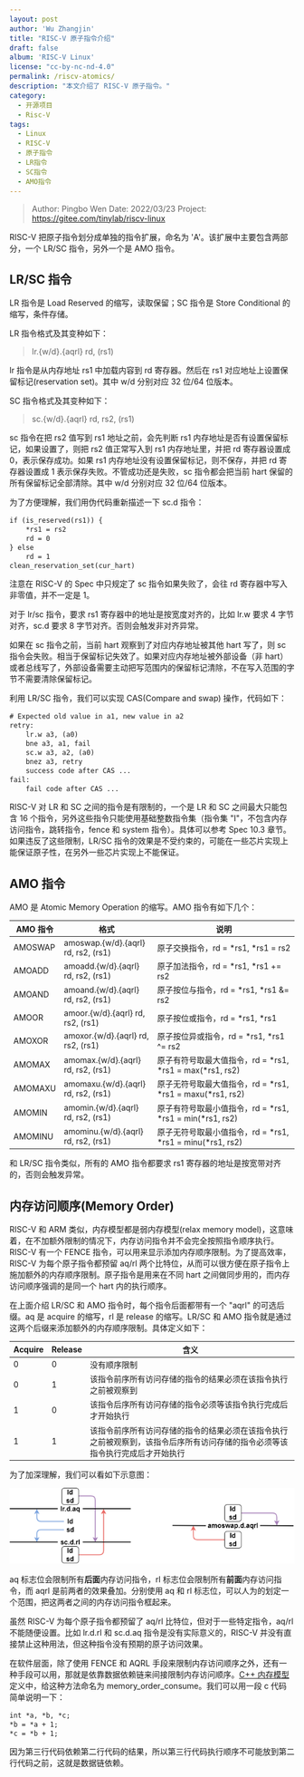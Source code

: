 ```yaml
---
layout: post
author: 'Wu Zhangjin'
title: "RISC-V 原子指令介绍"
draft: false
album: 'RISC-V Linux'
license: "cc-by-nc-nd-4.0"
permalink: /riscv-atomics/
description: "本文介绍了 RISC-V 原子指令。"
category:
  - 开源项目
  - Risc-V
tags:
  - Linux
  - RISC-V
  - 原子指令
  - LR指令
  - SC指令
  - AMO指令
---
```


> Author:  Pingbo Wen
> Date:    2022/03/23
> Project: <https://gitee.com/tinylab/riscv-linux>

RISC-V 把原子指令划分成单独的指令扩展，命名为 'A'。该扩展中主要包含两部分，一个 LR/SC 指令，另外一个是 AMO 指令。

## LR/SC 指令

LR 指令是 Load Reserved 的缩写，读取保留；SC 指令是 Store Conditional 的缩写，条件存储。

LR 指令格式及其变种如下：

> lr.{w/d}.{aqrl} rd, (rs1)

lr 指令是从内存地址 rs1 中加载内容到 rd 寄存器。然后在 rs1 对应地址上设置保留标记(reservation set)。其中 w/d 分别对应 32 位/64 位版本。

SC 指令格式及其变种如下：

> sc.{w/d}.{aqrl} rd, rs2, (rs1)

sc 指令在把 rs2 值写到 rs1 地址之前，会先判断 rs1 内存地址是否有设置保留标记，如果设置了，则把 rs2 值正常写入到 rs1 内存地址里，并把 rd 寄存器设置成 0，表示保存成功。如果 rs1 内存地址没有设置保留标记，则不保存，并把 rd 寄存器设置成 1 表示保存失败。不管成功还是失败，sc 指令都会把当前 hart 保留的所有保留标记全部清除。其中 w/d 分别对应 32 位/64 位版本。

为了方便理解，我们用伪代码重新描述一下 sc.d 指令：

```
if (is_reserved(rs1)) {
    *rs1 = rs2
    rd = 0
} else
    rd = 1
clean_reservation_set(cur_hart)
```

注意在 RISC-V 的 Spec 中只规定了 sc 指令如果失败了，会往 rd 寄存器中写入非零值，并不一定是 1。

对于 lr/sc 指令，要求 rs1 寄存器中的地址是按宽度对齐的，比如 lr.w 要求 4 字节对齐，sc.d 要求 8 字节对齐。否则会触发非对齐异常。

如果在 sc 指令之前，当前 hart 观察到了对应内存地址被其他 hart 写了，则 sc 指令会失败。相当于保留标记失效了。如果对应内存地址被外部设备（非 hart）或者总线写了，外部设备需要主动把写范围内的保留标记清除，不在写入范围的字节不需要清除保留标记。

利用 LR/SC 指令，我们可以实现 CAS(Compare and swap) 操作，代码如下：

```
# Expected old value in a1, new value in a2
retry:
    lr.w a3, (a0)
    bne a3, a1, fail
    sc.w a3, a2, (a0)
    bnez a3, retry
    success code after CAS ...
fail:
    fail code after CAS ...
```

RISC-V 对 LR 和 SC 之间的指令是有限制的，一个是 LR 和 SC 之间最大只能包含 16 个指令，另外这些指令只能使用基础整数指令集（指令集 "I"，不包含内存访问指令，跳转指令，fence 和 system 指令）。具体可以参考 Spec 10.3 章节。如果违反了这些限制，LR/SC 指令的效果是不受约束的，可能在一些芯片实现上能保证原子性，在另外一些芯片实现上不能保证。

## AMO 指令

AMO 是 Atomic Memory Operation 的缩写。AMO 指令有如下几个：

AMO 指令 | 格式 | 说明
---------|------|-----
AMOSWAP  | amoswap.{w/d}.{aqrl} rd, rs2, (rs1) | 原子交换指令，rd = *rs1, *rs1 = rs2
AMOADD   | amoadd.{w/d}.{aqrl} rd, rs2, (rs1) | 原子加法指令，rd = *rs1, *rs1 += rs2
AMOAND   | amoand.{w/d}.{aqrl} rd, rs2, (rs1) | 原子按位与指令，rd = *rs1, *rs1 &= rs2
AMOOR    | amoor.{w/d}.{aqrl} rd, rs2, (rs1) | 原子按位或指令，rd = *rs1, *rs1 |= rs2
AMOXOR   | amoxor.{w/d}.{aqrl} rd, rs2, (rs1) | 原子按位异或指令，rd = *rs1, *rs1 ^= rs2
AMOMAX   | amomax.{w/d}.{aqrl} rd, rs2, (rs1) | 原子有符号取最大值指令，rd = *rs1, *rs1 = max(*rs1, rs2)
AMOMAXU  | amomaxu.{w/d}.{aqrl} rd, rs2, (rs1) | 原子无符号取最大值指令，rd = *rs1, *rs1 = maxu(*rs1, rs2)
AMOMIN   | amomin.{w/d}.{aqrl} rd, rs2, (rs1) | 原子有符号取最小值指令，rd = *rs1, *rs1 = min(*rs1, rs2)
AMOMINU  | amominu.{w/d}.{aqrl} rd, rs2, (rs1) | 原子无符号取最小值指令，rd = *rs1, *rs1 = minu(*rs1, rs2)

和 LR/SC 指令类似，所有的 AMO 指令都要求 rs1 寄存器的地址是按宽带对齐的，否则会触发异常。

## 内存访问顺序(Memory Order)

RISC-V 和 ARM 类似，内存模型都是弱内存模型(relax memory model)，这意味着，在不加额外限制的情况下，内存访问指令并不会完全按照指令顺序执行。RISC-V 有一个 FENCE 指令，可以用来显示添加内存顺序限制。为了提高效率，RISC-V 为每个原子指令都预留 aq/rl 两个比特位，从而可以很方便在原子指令上施加额外的内存顺序限制。原子指令是用来在不同 hart 之间做同步用的，而内存访问顺序强调的是同一个 hart 内的执行顺序。

在上面介绍 LR/SC 和 AMO 指令时，每个指令后面都带有一个 "aqrl" 的可选后缀。aq 是 acquire 的缩写，rl 是 release 的缩写。LR/SC 和 AMO 指令就是通过这两个后缀来添加额外的内存顺序限制。具体定义如下：

Acquire | Release | 含义
--------|---------|------
0 | 0 | 没有顺序限制
0 | 1 | 该指令前序所有访问存储的指令的结果必须在该指令执行之前被观察到
1 | 0 | 该指令后序所有访问存储的指令必须等该指令执行完成后才开始执行
1 | 1 | 该指令前序所有访问存储的指令的结果必须在该指令执行之前被观察到，该指令后序所有访问存储的指令必须等该指令执行完成后才开始执行

为了加深理解，我们可以看如下示意图：

![RISCV AQRL 示意图](/wp-content/uploads/2022/03/riscv-linux/images/riscv_atomics/riscv-aqrl.drawio.png)

aq 标志位会限制所有**后面**内存访问指令，rl 标志位会限制所有**前面**内存访问指令，而 aqrl 是前两者的效果叠加。分别使用 aq 和 rl 标志位，可以人为的划定一个范围，把这两者之间的内存访问指令框起来。

虽然 RISC-V 为每个原子指令都预留了 aq/rl 比特位，但对于一些特定指令，aq/rl 不能随便设置。比如 lr.d.rl 和 sc.d.aq 指令是没有实际意义的，RISC-V 并没有直接禁止这种用法，但这种指令没有预期的原子访问效果。

在软件层面，除了使用 FENCE 和 AQRL 手段来限制内存访问顺序之外，还有一种手段可以用，那就是依靠数据依赖链来间接限制内存访问顺序。[C++ 内存模型](https://en.cppreference.com/w/cpp/atomic/memory_order)定义中，给这种方法命名为 memory_order_consume。我们可以用一段 c 代码简单说明一下：

```
int *a, *b, *c;
*b = *a + 1;
*c = *b + 1;
```

因为第三行代码依赖第二行代码的结果，所以第三行代码执行顺序不可能放到第二行代码之前，这就是数据链依赖。
